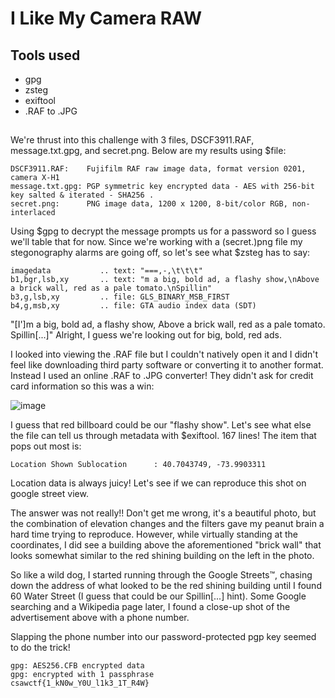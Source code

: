 # I Like My Camera RAW
## Tools used
- gpg
- zsteg
- exiftool
- .RAF to .JPG
##
We're thrust into this challenge with 3 files, DSCF3911.RAF, message.txt.gpg, and secret.png. Below are my results using $file:

```shell
DSCF3911.RAF:    Fujifilm RAF raw image data, format version 0201, camera X-H1
message.txt.gpg: PGP symmetric key encrypted data - AES with 256-bit key salted & iterated - SHA256 .
secret.png:      PNG image data, 1200 x 1200, 8-bit/color RGB, non-interlaced
```

Using $gpg to decrypt the message prompts us for a password so I guess we'll table that for now.
Since we're working with a (secret.)png file my stegonography alarms are going off, so let's see what $zsteg has to say:

```shell
imagedata           .. text: "===,-,\t\t\t"
b1,bgr,lsb,xy       .. text: "m a big, bold ad, a flashy show,\nAbove a brick wall, red as a pale tomato.\nSpillin"
b3,g,lsb,xy         .. file: GLS_BINARY_MSB_FIRST
b4,g,msb,xy         .. file: GTA audio index data (SDT)
```

"[I']m a big, bold ad, a flashy show,
Above a brick wall, red as a pale tomato.
Spillin[...]"
Alright, I guess we're looking out for big, bold, red ads.

I looked into viewing the .RAF file but I couldn't natively open it and I didn't feel like downloading third party software or converting it to another format.
Instead I used an online .RAF to .JPG converter! They didn't ask for credit card information so this was a win:

![image](https://github.com/user-attachments/assets/78ea8829-2d9d-4d86-b8ec-d20f11de5f0c)

I guess that red billboard could be our "flashy show".
Let's see what else the file can tell us through metadata with $exiftool.
167 lines! The item that pops out most is:
```shell
Location Shown Sublocation      : 40.7043749, -73.9903311
```
Location data is always juicy! Let's see if we can reproduce this shot on google street view.

The answer was not really!! Don't get me wrong, it's a beautiful photo, but the combination of elevation changes and the filters gave my peanut brain a hard time trying to reproduce.
However, while virtually standing at the coordinates, I did see a building above the aforementioned "brick wall" that looks somewhat similar to the red shining building on the left in the photo.

So like a wild dog, I started running through the Google Streets™, chasing down the address of what looked to be the red shining building until I found 60 Water Street (I guess that could be our Spillin[...] hint). Some Google searching and a Wikipedia page later, I found a close-up shot of the advertisement above with a phone number.

Slapping the phone number into our password-protected pgp key seemed to do the trick!
```shell
gpg: AES256.CFB encrypted data
gpg: encrypted with 1 passphrase
csawctf{1_kN0w_Y0U_l1k3_1T_R4W}
```
